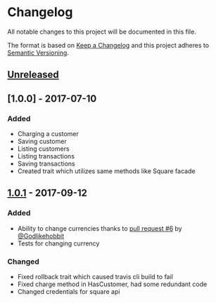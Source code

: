 # Changelog
All notable changes to this project will be documented in this file.

The format is based on [Keep a Changelog](http://keepachangelog.com/en/1.0.0/)
and this project adheres to [Semantic Versioning](http://semver.org/spec/v2.0.0.html).

## [Unreleased]

## [1.0.0] - 2017-07-10
### Added
- Charging a customer
- Saving customer
- Listing customers
- Listing transactions
- Saving transactions
- Created trait which utilizes same methods like Square facade

## [1.0.1] - 2017-09-12
### Added
- Ability to change currencies thanks to [pull request #6](https://github.com/NikolaGavric94/laravel-square/pull/6) by [@Godlikehobbit](https://github.com/Godlikehobbit)
- Tests for changing currency

### Changed
- Fixed rollback trait which caused travis cli build to fail
- Fixed charge method in HasCustomer, had some redundant code
- Changed credentials for square api

[Unreleased]: https://github.com/olivierlacan/keep-a-changelog/compare/v1.0.1...HEAD
[1.0.1]: https://github.com/olivierlacan/keep-a-changelog/compare/v1.0.0...v1.0.1